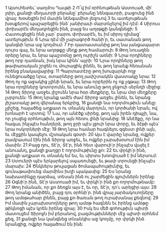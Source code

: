 1 Այսուհետեւ՝ սաղմոս Դաւթի
2 Ո՜վ իմ օրհնութեան Աստուած, մի՛ լռիր,
քանզի մեղաւորի բերանը՝
բերանը նենգաւորի, բացուեց ինձ վրայ:
Խօսեցին իմ մասին նենգամիտ լեզուով
3 եւ ատելութեան խօսքերով պաշարեցին ինձ՝
յանիրաւի մարտնչելով իմ դէմ:
4 Սիրուս փոխարէն մեղադրեցին ինձ, բայց ես աղօթքի կանգնեցի:
5 Հատուցեցին ինձ չար՝ բարու փոխարէն, եւ իմ սիրոյ դիմաց՝ ատելութիւն:
6 Նրա դէմ մի չարագործ հանի՛ր,
եւ սատանան թող կանգնի նրա աջ կողմում:
7 Իր դատաստանից թող նա յանցապարտ դուրս գայ,
եւ նրա աղօթքը մեղք թող համարուի:
8 Թող նուազեն օրերը նրա,
եւ նրա պաշտօնը թող ուրիշն առնի:
9 Նրա որդիները թող որբ դառնան,
իսկ նրա կինն՝ այրի:
10 Նրա որդիները թող թափառական շրջեն ու մուրացիկ լինեն,
եւ թող նրանք հեռանան իրենց բնակավայրից:
11 Պարտատէրը թող խուզարկի ողջ ունեցուածքը նրա,
օտարները թող յափշտակեն վաստակը նրա:
12 Թող ոչ ոք աջակից չլինի նրան,
եւ նրա որբերին ոչ ոք չգթայ:
13 Թող նրա որդիները կոտորուեն,
եւ նրա անունը թող ջնջուի սերնդի միջից:
14 Թող Տիրոջ առջեւ յիշուեն նրա հօր մեղքերը,
եւ նրա մօր մեղքերը չսրբուեն:
15 Թող նրանք ամէն ժամ Տիրոջ առջեւ լինեն,
եւ նրանց յիշատակը թող վերանայ երկրից,
16 քանզի նա ողորմութիւն անելը չյիշեց,
հալածեց աղքատ ու տնանկ մարդուն,
որ կործանի նրան, ով խոնարհ է սրտով:
17 Նա, որ անէծք սիրեց, թող այն իրեն դիպչի,
նա, որ չուզեց օրհնութիւն,
թող այն հեռու լինի նրանից:
18 Անէծքը, որ նա հագաւ ինչպէս հանդերձ,
թող ջրի պէս լցուի նրա փորը, եւ ձէթի պէս՝ նրա ոսկորների մէջ:
19 Թող նրա համար հագնելու զգեստ լինի այն, եւ մէջքին կապելու մշտական գօտի:
20 Այս է վարձը նրանց, ովքեր բամբասում էին ինձ Տիրոջ առջեւ,
եւ ովքեր չարախօսում էին իմ մասին:
21 Բայց դու, Տէ՛ր, Տէ՛ր, ինձ հետ վարուի՛ր ինչպէս վայել է անուանդ,
քանզի քաղցր է ողորմութիւնը քո:
22 Եւ փրկի՛ր ինձ, քանզի աղքատ ու տնանկ եմ ես,
եւ սիրտս խռովուած է իմ ներսում:
23 Ստուերի պէս երկարելով սպառուեցի, եւ թափ տրուեցի ինչպէս մարախ:
24 Ծնկներս թուլացան ծոմապահութիւնից,
եւ գունաթափուեց մարմինս իւղի պակասից:
25 Ես նրանց նախատինքը դարձայ,
տեսան ինձ ու շարժեցին գլուխներն իրենց:
26 Օգնի՛ր ինձ, Տէ՛ր Աստուած իմ,
եւ փրկի՛ր ինձ քո ողորմութեամբ:
27 Թող իմանան, որ քո ձեռքն այս է,
եւ որ, Տէ՛ր, դո՛ւ արեցիր այս:
28 Թող նրանք անիծեն, բայց դու օրհնի՛ր.
ինձ վրայ յարձակուողները թող ամօթահար լինեն,
բայց քո ծառան թող ուրախանայ քեզնով:
29 Իմ մասին չարախօսողները թող ամօթ հագնեն եւ իրենց ամօթը թիկնոցի պէս կրեն իրենց վրայ:
30 Իսկ ես մեծ գոհութիւն պիտի մատուցեմ Տիրոջն իմ բերանով,
բազմութիւնների մէջ պիտի օրհնեմ քեզ,
31 քանզի նա կանգնեց տնանկիս աջ կողմը,
որ փրկի ինձ նրանցից, ովքեր հալածում են ինձ:
